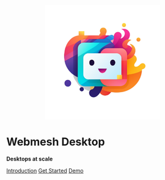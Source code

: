 <p align="center">
    <img width="300" src="./logo.png"  alt="Logo">
</p> 

# Webmesh Desktop 
**Desktops at scale**


[Introduction](/README.md)
[Get Started](/getting-started)
[Demo](/screenshots.md)

